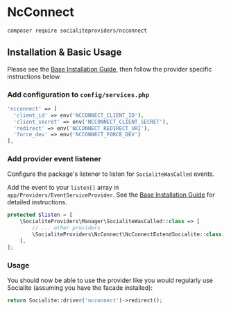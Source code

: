 # NcConnect

```bash
composer require socialiteproviders/ncconnect
```

## Installation & Basic Usage

Please see the [Base Installation Guide](https://socialiteproviders.com/usage/), then follow the provider specific instructions below.

### Add configuration to `config/services.php`

```php
'ncconnect' => [    
  'client_id' => env('NCCONNECT_CLIENT_ID'),  
  'client_secret' => env('NCCONNECT_CLIENT_SECRET'),  
  'redirect' => env('NCCONNECT_REDIRECT_URI'),
  'force_dev' => env('NCCONNECT_FORCE_DEV') 
],
```

### Add provider event listener

Configure the package's listener to listen for `SocialiteWasCalled` events.

Add the event to your `listen[]` array in `app/Providers/EventServiceProvider`. See the [Base Installation Guide](https://socialiteproviders.com/usage/) for detailed instructions.

```php
protected $listen = [
    \SocialiteProviders\Manager\SocialiteWasCalled::class => [
        // ... other providers
        \SocialiteProviders\NcConnect\NcConnectExtendSocialite::class.'@handle',
    ],
];
```

### Usage

You should now be able to use the provider like you would regularly use Socialite (assuming you have the facade installed):

```php
return Socialite::driver('ncconnect')->redirect();
```

